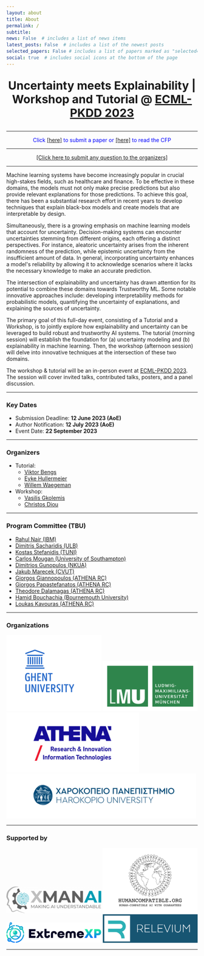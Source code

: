 ```yaml
---
layout: about
title: About
permalink: /
subtitle: 
news: False  # includes a list of news items
latest_posts: False  # includes a list of the newest posts
selected_papers: False # includes a list of papers marked as "selected={true}"
social: true  # includes social icons at the bottom of the page
---
```


<p align="center" style="font-weight:bold; font-size:30px"> Uncertainty meets Explainability | Workshop and Tutorial @
<a href="https://2023.ecmlpkdd.org/">ECML-PKDD 2023</a>
</p>

---

<p style="color:blue" align="center"> Click
<a href="https://cmt3.research.microsoft.com/ECMLPKDDworkshop2023/Track/3/Submission/Create">[here]</a>  to submit a paper or 
<a href="cfp">[here]</a> to read the CFP
</p>

---

<p style="color:blue" align="center"> 
<a href="mailto:xai-uncertainty@gmail.com">[Click here to submit any question to the organizers]</a></p>

---

Machine learning systems have become increasingly popular in crucial high-stakes fields, such as healthcare and finance. To be effective in these domains, the models must not only make precise predictions but also provide relevant explanations for those predictions. To achieve this goal, there has been a substantial research effort in recent years to develop techniques that explain black-box models and create models that are interpretable by design.

Simultaneously, there is a growing emphasis on machine learning models that account for uncertainty. Decision-making systems can encounter uncertainties stemming from different origins, each offering a distinct perspectives. For instance, aleatoric uncertainty arises from the inherent randomness of the prediction, while epistemic uncertainty from the insufficient amount of data. In general, incorporating uncertainty enhances a model's reliability by allowing it to acknowledge scenarios where it lacks the necessary knowledge to make an accurate prediction.

The intersection of explainability and uncertainty has drawn attention for its potential to combine these domains towards Trustworthy ML. Some notable innovative approaches include: developing interpretability methods for probabilistic models, quantifying the uncertainty of explanations, and explaining the sources of uncertainty.

The primary goal of this full-day event, consisting of a Tutorial and a Workshop, is to jointly explore how explainability and uncertainty can be leveraged to build robust and trustworthy AI systems. The tutorial (morning session) will establish the foundation for (a) uncertainty modeling and (b) explainability in machine learning. Then, the workshop (afternoon session) will delve into innovative techniques at the intersection of these two domains.

The workshop & tutorial will be an in-person event at [ECML-PKDD 2023](https://2023.ecmlpkdd.org/). The session will cover invited talks, contributed talks, posters, and a panel discussion.

---

### **Key Dates**

- Submission Deadline: **12 June 2023 (AoE)**
- Author Notification: **12 July 2023 (AoE)**
- Event Date: **22 September 2023**

---

### **Organizers**

- Tutorial:
  - [Viktor Bengs](https://www.kiml.ifi.lmu.de/people/postdocs/bengs/index.html)
  - [Eyke Hullermeier](https://www.kiml.ifi.lmu.de/people/professors/huellermeier/index.html)
  - [Willem Waegeman](http://www.bioml.ugent.be/)
- Workshop:
  - [Vasilis Gkolemis](https://givasile.github.io)
  - [Christos Diou](https://diou.github.io)

---

### **Program Committee** (TBU)

- [Rahul Nair (IBM)](https://research.ibm.com/people/rahul-nair)
- [Dimitris Sacharidis (ULB)](https://www.ulb.be/fr/dimitris-sacharidis-1)
- [Kostas Stefanidis (TUNI)](https://homepages.tuni.fi/konstantinos.stefanidis/)
- [Carlos Mougan (University of Southampton)](https://cmougan.github.io/)
- [Dimitrios Gunopulos (NKUA)](https://research.ibm.com/people/rahul-nair)
- [Jakub Marecek (CVUT)](https://cs.felk.cvut.cz/en/people/marecjak)
- [Giorgos Giannopoulos (ATHENA RC)](https://www.imsi.athenarc.gr/en/people/member/7)
- [Giorgos Papastefanatos (ATHENA RC)](https://www.imsi.athenarc.gr/en/people/member/40)
- [Theodore Dalamagas (ATHENA RC)](https://www.imsi.athenarc.gr/en/people/member/4)
- [Hamid Bouchachia (Bournemouth University)](https://staffprofiles.bournemouth.ac.uk/display/abouchachia)
- [Loukas Kavouras (ATHENA RC)](https://www.linkedin.com/in/loukas-kavouras-phd-4a6508123/?originalSubdomain=gr)

---

### **Organizations**

<a href="https://www.ugent.be/en"><img src="assets/img/ghent_logo.png" alt="Ghent logo" width="250"></a>
<a href="https://www.lmu.de/en/"><img src="assets/img/lmu_logo.png" alt="LMU logo" width="250"></a>
<a href="https://www.athenarc.gr/en"><img src="assets/img/athena_logo.jpg" alt="ATHENA logo" width="350"></a>
<a href="https://www.dit.hua.gr/index.php/el/"><img src="assets/img/harokopio.png" alt="Harokopio logo" width="500"></a>

---

### **Supported by**

<a href="https://ai4manufacturing.eu/"><img src="assets/img/logo_xmanai.png" alt="XMANAI logo" width="250"></a>
<a href="https://cordis.europa.eu/project/id/101070568"><img src="assets/img/logo_autofair.png" alt="ExtremeXP logo" width="250"></a>
<a href="https://extremexp.eu"><img src="assets/img/logo-extremexp.png" alt="ExtremeXP logo" width="250"></a>
<a href="https://www.releviumproject.eu/"><img src="assets/img/logo_relevium.png" alt="Revelium logo" width="250"></a>

---
